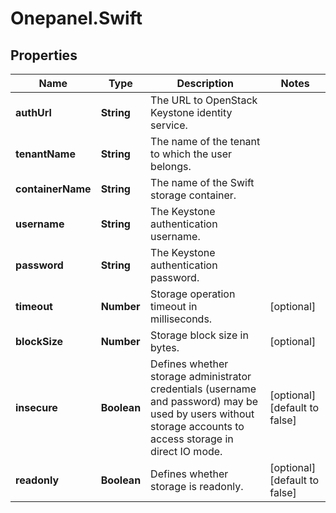 # Onepanel.Swift

## Properties
Name | Type | Description | Notes
------------ | ------------- | ------------- | -------------
**authUrl** | **String** | The URL to OpenStack Keystone identity service. | 
**tenantName** | **String** | The name of the tenant to which the user belongs. | 
**containerName** | **String** | The name of the Swift storage container. | 
**username** | **String** | The Keystone authentication username. | 
**password** | **String** | The Keystone authentication password. | 
**timeout** | **Number** | Storage operation timeout in milliseconds. | [optional] 
**blockSize** | **Number** | Storage block size in bytes. | [optional] 
**insecure** | **Boolean** | Defines whether storage administrator credentials (username and password) may be used by users without storage accounts to access storage in direct IO mode.  | [optional] [default to false]
**readonly** | **Boolean** | Defines whether storage is readonly. | [optional] [default to false]


